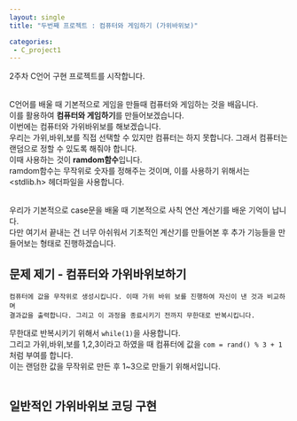 ```yaml
---
layout: single
title: "두번째 프로젝트 : 컴퓨터와 게임하기 (가위바위보)"

categories:
 - C_project1
---
```


2주차 C언어 구현 프로젝트를 시작합니다. <br> <br>

C언어를 배울 때 기본적으로 게임을 만들때 컴퓨터와 게임하는 것을 배웁니다. <br>
이를 활용하여 **컴퓨터와 게임하기**를 만들어보겠습니다. <br>
이번에는 컴퓨터와 가위바위보를 해보겠습니다. <br>
우리는 가위,바위,보를 직접 선택할 수 있지만 컴퓨터는 하지 못합니다. 그래서 컴퓨터는 랜덤으로 정할 수 있도록 해줘야 합니다. <br>
이때 사용하는 것이 **ramdom함수**입니다. <br>
ramdom함수는 무작위로 숫자를 정해주는 것이며, 이를 사용하기 위해서는 <stdlib.h> 헤더파일을 사용합니다. <br> <br>

우리가 기본적으로 case문을 배울 때 기본적으로 사칙 연산 계산기를 배운 기억이 납니다. <br>
다만 여기서 끝내는 건 너무 아쉬워서 기초적인 계산기를 만들어본 후 추가 기능들을 만들어보는 형태로 진행하겠습니다. <br>

## 문제 제기 - 컴퓨터와 가위바위보하기
```
컴퓨터에 값을 무작위로 생성시킵니다. 이때 가위 바위 보를 진행하여 자신이 낸 것과 비교하며
결과값을 출력합니다. 그리고 이 과정을 종료시키기 전까지 무한대로 반복시킵니다.
```
무한대로 반복시키기 위해서 ``while(1)``을 사용합니다. <br>
그리고 가위,바위,보를 1,2,3이라고 하였을 때 컴퓨터에 값을 ``com = rand() % 3 + 1``처럼 부여를 합니다. <br>
이는 랜덤한 값을 무작위로 만든 후 1~3으로 만들기 위해서입니다.<br> <br>

## 일반적인 가위바위보 코딩 구현
```c
